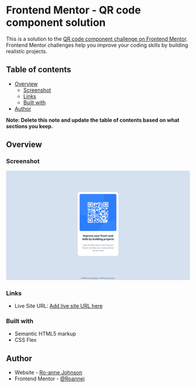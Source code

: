 # Frontend Mentor - QR code component solution

This is a solution to the [QR code component challenge on Frontend Mentor](https://www.frontendmentor.io/challenges/qr-code-component-iux_sIO_H). Frontend Mentor challenges help you improve your coding skills by building realistic projects. 

## Table of contents

- [Overview](#overview)
  - [Screenshot](#screenshot)
  - [Links](#links)
  - [Built with](#built-with)
- [Author](#author)

**Note: Delete this note and update the table of contents based on what sections you keep.**

## Overview

### Screenshot

![](./images/screenshot.png)

### Links

- Live Site URL: [Add live site URL here](https://roannej.github.io/qr-code-component-main/)

### Built with

- Semantic HTML5 markup
- CSS Flex

## Author

- Website - [Ro-anne Johnson](https://roannej.github.io/qr-code-component-main/)
- Frontend Mentor - [@Roannej](https://www.frontendmentor.io/profile/@Roannej)
